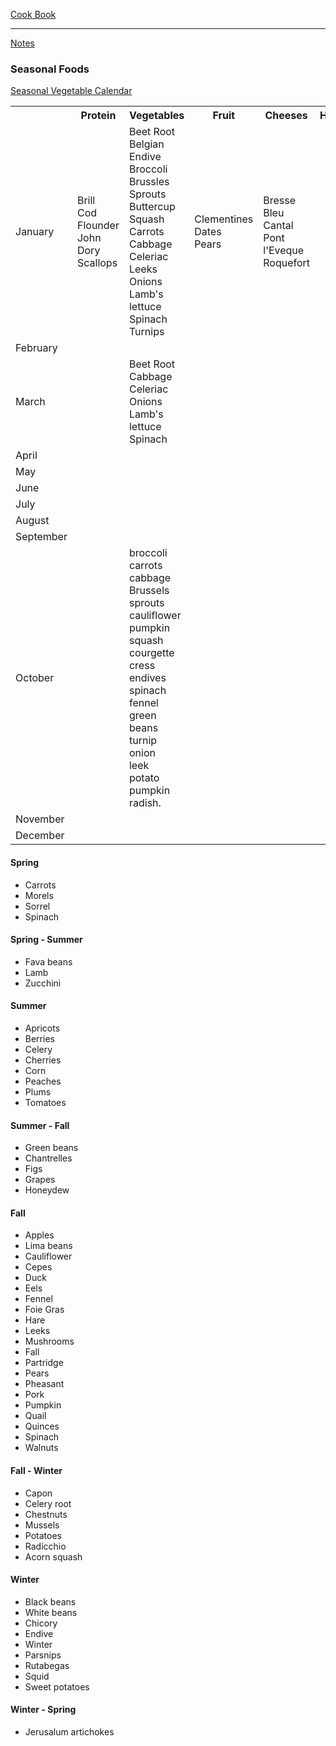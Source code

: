 [Cook Book](https://github.com/vmsmith/CookBook/blob/master/README.md)  

-----  

[Notes](https://github.com/vmsmith/CookBook/blob/master/notes.md)  

### Seasonal Foods  

[Seasonal Vegetable Calendar](http://na-nu.com/terfloth.org/Kitchen/Season_Cal.pdf)  

<table>
  <tr><th></th><th>Protein</th><th>Vegetables</th><th>Fruit</th><th>Cheeses</th><th>Herbs</th><th>Other</th></tr>
  <tr>
    <td>January</td>
    <td>Brill<br>Cod<br>Flounder<br>John Dory<br>Scallops</td>
    <td>Beet Root<br>Belgian Endive<br>Broccoli<br>Brussles Sprouts<br>Buttercup Squash<br>Carrots<br>Cabbage<br>Celeriac<br>Leeks<br>Onions<br>Lamb's lettuce<br>Spinach<br>Turnips</td>
    <td>Clementines<br>Dates<br>Pears</td>
    <td>Bresse Bleu<br>Cantal<br>Pont l'Eveque<br>Roquefort</td>
    <td></td>
    <td></td>
  </tr>
  <tr><td>February</td><td></td><td></td><td></td><td></td><td><td></td></td></tr>
  <tr><td>March</td>
    <td></td>
    <td>Beet Root<br>Cabbage<br>Celeriac<br>Onions<br>Lamb's lettuce<br>Spinach<br></td>
    <td></td>
    <td></td>
    <td></td>
    <td></td></tr>
  <tr><td>April</td><td></td><td></td><td></td><td></td><td></td><td></td></tr>
  <tr><td>May</td><td></td><td></td><td></td><td></td><td></td><td></td></tr>
  <tr><td>June</td><td></td><td></td><td></td><td></td><td></td><td></td></tr>
  <tr><td>July</td><td></td><td></td><td></td><td></td><td></td><td></td></tr>
  <tr><td>August</td><td></td><td></td><td></td><td></td><td></td><td></td></tr>
  <tr><td>September</td><td></td><td></td><td></td><td></td><td></td><td></td></tr>
  <tr><td>October</td>
    <td></td>
    <td>broccoli<br>carrots<br>cabbage<br>Brussels sprouts<br>cauliflower<br>pumpkin<br>squash<br>courgette<br>cress<br>endives<br>spinach<br>fennel<br>green beans<br>turnip<br>onion<br>leek<br>potato<br>pumpkin<br>radish.</td>
    <td></td>
    <td></td>
    <td></td>
    <td></td>
</tr>
  <tr><td>November</td><td></td><td></td><td></td><td></td><td></td><td></td></tr>
  <tr><td>December</td><td></td><td></td><td></td><td></td><td></td><td></td></tr>
</table>

#### Spring  
* Carrots  
* Morels  
* Sorrel  
* Spinach  

#### Spring - Summer  
* Fava beans  
* Lamb  
* Zucchini  

#### Summer  
* Apricots  
* Berries  
* Celery  
* Cherries  
* Corn  
* Peaches  
* Plums  
* Tomatoes  

#### Summer - Fall  
* Green beans  
* Chantrelles  
* Figs  
* Grapes  
* Honeydew  

#### Fall  
* Apples  
* Lima beans  
* Cauliflower  
* Cepes  
* Duck  
* Eels  
* Fennel  
* Foie Gras  
* Hare  
* Leeks  
* Mushrooms  
* Fall  
* Partridge  
* Pears  
* Pheasant  
* Pork  
* Pumpkin  
* Quail  
* Quinces  
* Spinach  
* Walnuts  


#### Fall - Winter  
* Capon  
* Celery root  
* Chestnuts  
* Mussels  
* Potatoes  
* Radicchio  
* Acorn squash  


#### Winter  
* Black beans  
* White beans  
* Chicory  
* Endive  
* Winter  
* Parsnips  
* Rutabegas  
* Squid  
* Sweet potatoes  

#### Winter - Spring  
* Jerusalum artichokes  

